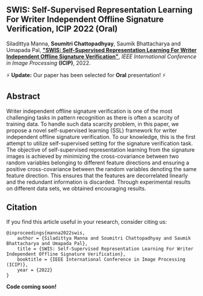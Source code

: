 ## SWIS: Self-Supervised Representation Learning For Writer Independent Offline Signature Verification, ICIP 2022 (Oral)

Siladittya Manna, **Soumitri Chattopadhyay**, Saumik Bhattacharya and Umapada Pal, [**"SWIS: Self-Supervised Representation Learning For Writer Independent Offline Signature Verification"**](https://arxiv.org/abs/2202.13078), _IEEE International Conference in Image Processing_ **(ICIP)**, 2022.

⚡ **Update:** Our paper has been selected for **Oral** presentation! ⚡

## Abstract
Writer independent offline signature verification is one of the most challenging tasks in pattern recognition as there is often a scarcity of training data. To handle such data scarcity problem, in this paper, we propose a novel self-supervised learning (SSL) framework for writer independent offline signature verification. To our knowledge, this is the first attempt to utilize self-supervised setting for the signature verification task. The objective of self-supervised representation learning from the signature images is achieved by minimizing the cross-covariance between two random variables belonging to different feature directions and ensuring a positive cross-covariance between the random variables denoting the same feature direction. This ensures that the features are decorrelated linearly and the redundant information is discarded. Through experimental results on different data sets, we obtained encouraging results.

## Citation
If you find this article useful in your research, consider citing us:
```
@inproceedings{manna2022swis,
    author = {Siladittya Manna and Soumitri Chattopadhyay and Saumik Bhattacharya and Umapada Pal},
    title = {SWIS: Self-Supervised Representation Learning For Writer Independent Offline Signature Verification},
    booktitle = {IEEE International Conference in Image Processing (ICIP)},
    year = {2022}
}
```

**Code coming soon!**
